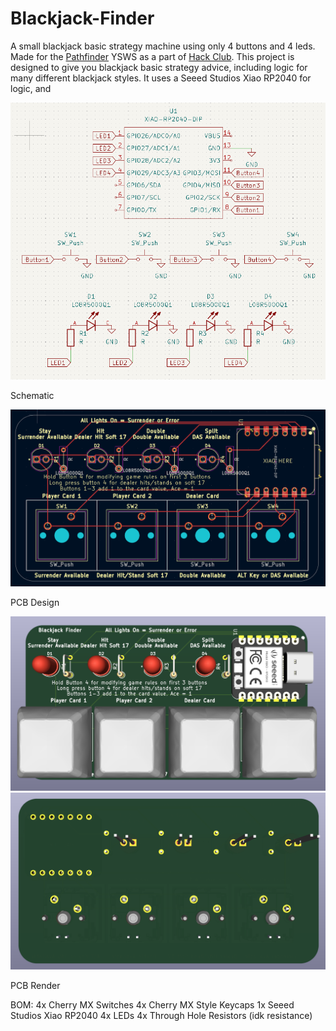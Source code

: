 # Blackjack-Finder
A small blackjack basic strategy machine using only 4 buttons and 4 leds. Made for the [Pathfinder](https://pathfinder.hackclub.com) YSWS as a part of [Hack Club](https://hackclub.com/). This project is designed to give you blackjack basic strategy advice, including logic for many different blackjack styles. It uses a Seeed Studios Xiao RP2040 for logic, and 

<img src="https://github.com/destroyer796/Blackjack-Finder/blob/main/Images/BlackjackFinderSchematic.PNG">

Schematic

<img src="https://github.com/destroyer796/Blackjack-Finder/blob/main/Images/BlackjackFinderPCB.PNG">

PCB Design

<img src="https://github.com/destroyer796/Blackjack-Finder/blob/main/Images/BlackjackFinderFront.PNG">
<img src="https://github.com/destroyer796/Blackjack-Finder/blob/main/Images/BlackjackFinderBack.PNG">

PCB Render

BOM:
4x Cherry MX Switches
4x Cherry MX Style Keycaps
1x Seeed Studios Xiao RP2040
4x LEDs
4x Through Hole Resistors (idk resistance)
